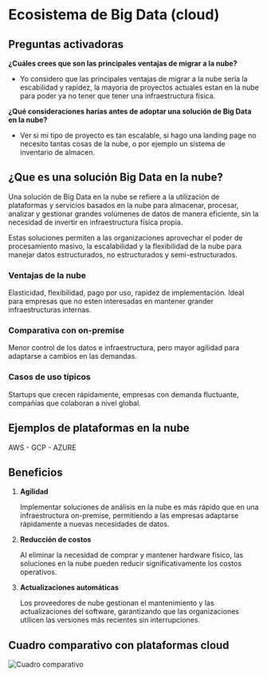 # Ecosistema de Big Data (cloud)

## Preguntas activadoras

**¿Cuáles crees que son las principales ventajas de migrar a la nube?**

- Yo considero que las principales ventajas de migrar a la nube sería la escabilidad y rapidez, la mayoria de proyectos actuales estan en la nube para poder ya no tener que tener una infraestructura física.

**¿Qué consideraciones harías antes de adoptar una solución de Big Data en la nube?**

- Ver si mi tipo de proyecto es tan escalable, si hago una landing page no necesito tantas cosas de la nube, o por ejemplo un sistema de inventario de almacen.

## ¿Que es una solución Big Data en la nube?

Una solución de Big Data en la nube se refiere a la utilización de plataformas y servicios basados en la nube para almacenar, procesar, analizar y gestionar grandes volúmenes de datos de manera eficiente, sin la necesidad de invertir en infraestructura física propia.

Estas soluciones permiten a las organizaciones aprovechar el poder de procesamiento masivo, la escalabilidad y la flexibilidad de la nube para manejar datos estructurados, no estructurados y semi-estructurados.

### Ventajas de la nube

Elasticidad, flexibilidad, pago por uso, rapidez de implementación. Ideal para empresas que no esten interesadas en mantener grander infraestructuras internas.

### Comparativa con on-premise

Menor control de los datos e infraestructura, pero mayor agilidad para adaptarse a cambios en las demandas.

### Casos de uso típicos

Startups que crecen rápidamente, empresas con demanda fluctuante, compañías que colaboran a nivel global.

## Ejemplos de plataformas en la nube

AWS - GCP - AZURE

## Beneficios

1. **Agilidad**

   Implementar soluciones de análisis en la nube es más rápido que en una infraestructura on-premise, permitiendo a las empresas adaptarse rápidamente a nuevas necesidades de datos.

2. **Reducción de costos**

   Al eliminar la necesidad de comprar y mantener hardware físico, las soluciones en la nube pueden reducir significativamente los costos operativos.

3. **Actualizaciones automáticas**

   Los proveedores de nube gestionan el mantenimiento y las actualizaciones del software, garantizando que las organizaciones utilicen las versiones más recientes sin interrupciones.

## Cuadro comparativo con plataformas cloud

![Cuadro comparativo](https://images.genially.com/63ab1d1de7745e0013a07555/3cd71ec1-11f0-4267-8ff3-ed2e9bc9d724.png)
